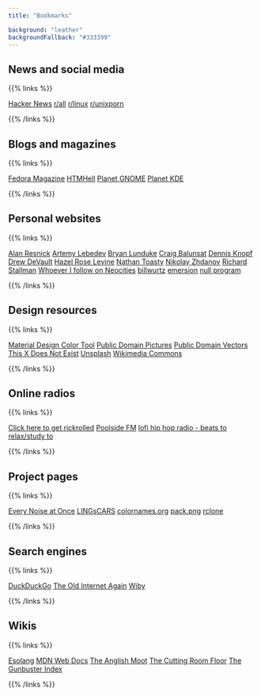 ```yaml
---
title: "Bookmarks"

background: "leather"
backgroundFallback: "#333399"
---
```


## News and social media

{{% links %}}

[Hacker News](https://news.ycombinator.com/)
[r/all](https://www.reddit.com/r/all)
[r/linux](https://www.reddit.com/r/linux)
[r/unixporn](https://www.reddit.com/r/unixporn)

{{% /links %}}

## Blogs and magazines

{{% links %}}

[Fedora Magazine](https://fedoramagazine.org/)
[HTMHell](https://www.htmhell.dev/)
[Planet GNOME](https://planet.gnome.org/)
[Planet KDE](https://planet.kde.org/)

{{% /links %}}

## Personal websites

{{% links %}}

[Alan Resnick](https://alanresnick.info/)
[Artemy Lebedev](https://www.tema.ru/eng/)
[Bryan Lunduke](https://lunduke.com/)
[Craig Balunsat](https://www.balunsat.org/)
[Dennis Knopf](http://www.dennisknopf.net/)
[Drew DeVault](https://drewdevault.com/)
[Hazel Rose Levine](https://qtp2t.club/)
[Nathan Toasty](http://toastytech.com/)
[Nikolay Zhdanov](https://nicolas232.github.io/)
[Richard Stallman](https://stallman.org/)
[Whoever I follow on Neocities](https://neocities.org/site/kirbykevinson/follows)
[billwurtz](https://billwurtz.com/)
[emersion](https://emersion.fr/)
[null program](https://nullprogram.com/)

{{% /links %}}

## Design resources

{{% links %}}

[Material Design Color Tool](https://material.io/resources/color/)
[Public Domain Pictures](https://publicdomainpictures.net/en/)
[Public Domain Vectors](https://publicdomainvectors.org/)
[This X Does Not Exist](https://thisxdoesnotexist.com/)
[Unsplash](https://unsplash.com/)
[Wikimedia Commons](https://commons.wikimedia.org/wiki/Main_Page)

{{% /links %}}

## Online radios

{{% links %}}

[Click here to get rickrolled](https://www.youtube.com/watch?v=dQw4w9WgXcQ)
[Poolside FM](https://poolside.fm/)
[lofi hip hop radio - beats to relax/study to](https://www.youtube.com/watch?v=5qap5aO4i9A)

{{% /links %}}

## Project pages

{{% links %}}

[Every Noise at Once](http://everynoise.com/)
[LINGsCARS](https://www.lingscars.com/)
[colornames.org](https://colornames.org/)
[pack.png](https://packpng.com/)
[rclone](https://rclone.org/)

{{% /links %}}

## Search engines

{{% links %}}

[DuckDuckGo](https://duckduckgo.com/)
[The Old Internet Again](https://theoldnet.com/)
[Wiby](https://wiby.me/)

{{% /links %}}

## Wikis

{{% links %}}

[Esolang](https://esolangs.org/wiki/Main_Page)
[MDN Web Docs](https://developer.mozilla.org/en-US/)
[The Anglish Moot](https://anglish.fandom.com/wiki/Main_leaf)
[The Cutting Room Floor](https://tcrf.net/The_Cutting_Room_Floor)
[The Gunbuster Index](http://toponeraegunbuster.com/)

{{% /links %}}
